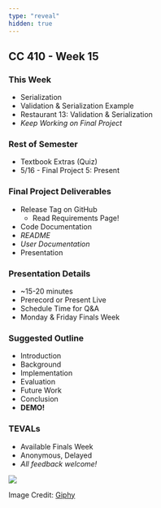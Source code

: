 ```yaml
---
type: "reveal"
hidden: true
---
```

<section>
	<h2>CC 410 - Week 15</h2>
</section>
<section>
	<h3>This Week</h3>
	<ul>
		<li>Serialization</li>
		<li>Validation & Serialization Example</li>
		<li>Restaurant 13: Validation & Serialization </li>
		<li><i>Keep Working on Final Project</i></li>
	</ul>
</section>
<section>
	<h3>Rest of Semester</h3>
	<ul>
		<li>Textbook Extras (Quiz)</li>
		<li>5/16 - Final Project 5: Present</li>
	</ul>
</section>
<section>
	<h3>Final Project Deliverables</h3>
	<ul>
		<li>Release Tag on GitHub<ul>
			<li>Read Requirements Page!</li>
		</ul></li>
		<li>Code Documentation</li>
		<li><i>README</i></li>
		<li><i>User Documentation</i></li>
		<li>Presentation</li>
	</ul>
</section>
<section>
	<h3>Presentation Details</h3>
	<ul>
		<li>~15-20 minutes</li>
		<li>Prerecord or Present Live</li>
		<li>Schedule Time for Q&A</li>
		<li>Monday & Friday Finals Week</li>
	</ul>
</section>
<section>
	<h3>Suggested Outline</h3>
	<ul>
		<li>Introduction</li>
		<li>Background</li>
		<li>Implementation</li>
		<li>Evaluation</li>
		<li>Future Work</li>
		<li>Conclusion</li>
		<li><b>DEMO!</b></li>
	</ul>
</section>
<section>
	<h3>TEVALs</h3>
	<ul>
		<li>Available Finals Week</li>
		<li>Anonymous, Delayed</li>
		<li><i>All feedback welcome!</i></li>
	</ul>
</section>
<section>
	<img class="plain stretch" src="https://media.giphy.com/media/VQ77RNKX0nyaA/source.gif">
	<p class="imagecredit">Image Credit: <a href="https://giphy.com/gifs/flag-finish-line-VQ77RNKX0nyaA">Giphy</a></p>
</section>
